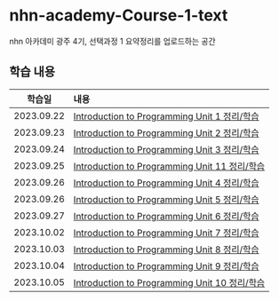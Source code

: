 # nhn-academy-Course-1-text

nhn 아카데미 광주 4기, 선택과정 1 요약정리를 업로드하는 공간

## 학습 내용

|   학습일   |   내용  |
| :--------: | :-----------------------------------------------------------------------------------------------------------------------------------------------------------------------------------------------------------|
| 2023.09.22 | [Introduction to Programming Unit 1 정리/학습](https://github.com/ByunKi/nhn-academy-Course-1-text/blob/main/Introduction-to-programming/1_Introduction%20to%20programming.md) |
| 2023.09.23 | [Introduction to Programming Unit 2 정리/학습](https://github.com/ByunKi/nhn-academy-Course-1-text/blob/main/Introduction-to-programming/2_Use%20of%20objects%20and%20variables.md) |
| 2023.09.24 | [Introduction to Programming Unit 3 정리/학습](https://github.com/ByunKi/nhn-academy-Course-1-text/blob/main/Introduction-to-programming/3_Definition%20of%20methods%20and%20classes.md) |
| 2023.09.25 | [Introduction to Programming Unit 11 정리/학습](https://github.com/ByunKi/nhn-academy-Course-1-text/blob/main/Introduction-to-programming/11_Dynamic%20arrays%20and%20linked%20lists.md) |
| 2023.09.26 | [Introduction to Programming Unit 4 정리/학습](https://github.com/ByunKi/nhn-academy-Course-1-text/blob/main/Introduction-to-programming/4_Primitive%20data%20types.md) |
| 2023.09.26 | [Introduction to Programming Unit 5 정리/학습](https://github.com/ByunKi/nhn-academy-Course-1-text/blob/main/Introduction-to-programming/5_Conditional%20statements.md) |
| 2023.09.27 | [Introduction to Programming Unit 6 정리/학습](https://github.com/ByunKi/nhn-academy-Course-1-text/blob/main/Introduction-to-programming/6_Loop%20statements.md) |
| 2023.10.02 | [Introduction to Programming Unit 7 정리/학습](https://github.com/ByunKi/nhn-academy-Course-1-text/blob/main/Introduction-to-programming/7_Arrays%20and%20matrices.md) |
| 2023.10.03 | [Introduction to Programming Unit 8 정리/학습](https://github.com/ByunKi/nhn-academy-Course-1-text/blob/main/Introduction-to-programming/8_Files%20and%20input%20and%20output%20streams.md) |
| 2023.10.04 | [Introduction to Programming Unit 9 정리/학습](https://github.com/ByunKi/nhn-academy-Course-1-text/blob/main/Introduction-to-programming/9_Program%20errors%20and%20exception%20handling.md) |
| 2023.10.05 | [Introduction to Programming Unit 10 정리/학습](https://github.com/ByunKi/nhn-academy-Course-1-text/blob/main/Introduction-to-programming/10_Recursion.md) |
